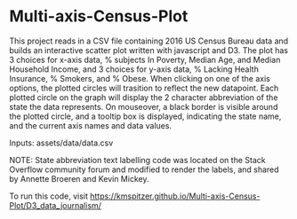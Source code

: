 # Multi-axis-Census-Plot


This project reads in a CSV file containing 2016 US Census Bureau data and builds an interactive scatter plot written with javascript and D3.
The plot has 3 choices for x-axis data, % subjects In Poverty, Median Age, and Median Household Income, and 3 choices for y-axis data, % Lacking Health Insurance, %
Smokers, and % Obese.  When clicking on one of the axis options, the plotted circles will trasition to reflect the new datapoint.  Each plotted circle on the graph
will display the 2 character abbreviation of the state the data represents.  On mouseover, a black border is visible around the plotted circle, and a tooltip box is
displayed, indicating the state name, and the current axis names and data values.

Inputs:
assets/data/data.csv


NOTE:  State abbreviation text labelling code was located on the Stack Overflow community forum and modified to render the labels, and shared by
Annette Broeren and Kevin Mickey.


To run this code, visit https://kmspitzer.github.io/Multi-axis-Census-Plot/D3_data_journalism/

